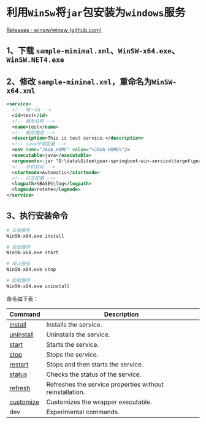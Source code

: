 # 利用`WinSw`将`jar`包安装为`windows`服务

[Releases · winsw/winsw (github.com)](https://github.com/winsw/winsw/releases)

## 1、下载 `sample-minimal.xml`、`WinSW-x64.exe`、`WinSW.NET4.exe`

## 2、修改 `sample-minimal.xml`，重命名为`WinSW-x64.xml`

~~~xml
<service>
  <!-- 唯一id -->
  <id>test</id>
  <!-- 服务名称 -->
  <name>test</name>
  <!-- 服务描述 -->
  <description>This is test service.</description>
  <!-- java环境变量 -->
  <env name="JAVA_HOME" value="%JAVA_HOME%"/>
  <executable>java</executable>
  <arguments>-jar "D:\data\Gitee\gear-springboot-win-service\target\gear-springboot-win-service-1.0-SNAPSHOT.jar"</arguments>
  <!-- 开机启动 -->
  <startmode>Automatic</startmode>
  <!-- 日志配置 -->
  <logpath>%BASE%\log</logpath>
  <logmode>rotate</logmode>
</service>
~~~

## 3、执行安装命令

~~~sh
# 安装服务
WinSW-x64.exe install

# 启动服务
WinSW-x64.exe start

# 停止服务
WinSW-x64.exe stop

# 卸载服务
WinSW-x64.exe uninstall
~~~

命令如下表：

| Command                                                      | Description                                              |
| ------------------------------------------------------------ | -------------------------------------------------------- |
| [install](https://github.com/winsw/winsw/blob/v3/docs/cli-commands.md#install-command) | Installs the service.                                    |
| [uninstall](https://github.com/winsw/winsw/blob/v3/docs/cli-commands.md#uninstall-command) | Uninstalls the service.                                  |
| [start](https://github.com/winsw/winsw/blob/v3/docs/cli-commands.md#start-command) | Starts the service.                                      |
| [stop](https://github.com/winsw/winsw/blob/v3/docs/cli-commands.md#stop-command) | Stops the service.                                       |
| [restart](https://github.com/winsw/winsw/blob/v3/docs/cli-commands.md#restart-command) | Stops and then starts the service.                       |
| [status](https://github.com/winsw/winsw/blob/v3/docs/cli-commands.md#status-command) | Checks the status of the service.                        |
| [refresh](https://github.com/winsw/winsw/blob/v3/docs/cli-commands.md#refresh-command) | Refreshes the service properties without reinstallation. |
| [customize](https://github.com/winsw/winsw/blob/v3/docs/cli-commands.md#customize-command) | Customizes the wrapper executable.                       |
| dev                                                          | Experimental commands.                                   |